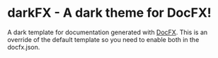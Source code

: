 # darkFX - A dark theme for DocFX!
A dark template for documentation generated with [DocFX](https://dotnet.github.io/docfx/).
This is an override of the default template so you need to enable both in the docfx.json.

